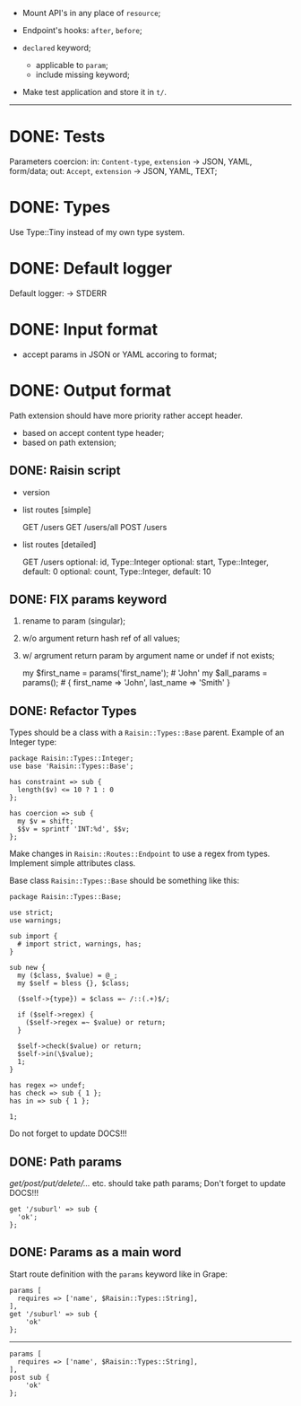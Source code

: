* Mount API's in any place of `resource`;

* Endpoint's hooks: `after`, `before`;

* `declared` keyword;
  * applicable to `param`;
  * include missing keyword;

* Make test application and store it in `t/`.

---

DONE: Tests
=====
Parameters coercion:
  in: `Content-type`, `extension` -> JSON, YAML, form/data;
  out: `Accept`, `extension` -> JSON, YAML, TEXT;

DONE: Types
===========
Use Type::Tiny instead of my own type system.

DONE: Default logger
==============
Default logger: -> STDERR

DONE: Input format
============
  * accept params in JSON or YAML accoring to format;

DONE: Output format
=============
Path extension should have more priority rather accept header.
  * based on accept content type header;
  * based on path extension;

DONE: Raisin script
-------------------
  * version
  * list routes [simple]

    GET  /users
    GET  /users/all
    POST /users

  * list routes [detailed]

    GET /users
      optional: id, Type::Integer
      optional: start, Type::Integer, default: 0
      optional: count, Type::Integer, default: 10

DONE: FIX params keyword
------------------------
1) rename to param (singular);
2) w/o argument return hash ref of all values;
3) w/ argrument return param by argument name or undef if not exists;

    my $first_name = params('first_name'); # 'John'
    my $all_params = params(); # { first_name => 'John', last_name => 'Smith' }

DONE: Refactor Types
--------------------
Types should be a class with a `Raisin::Types::Base` parent.
Example of an Integer type:

    package Raisin::Types::Integer;
    use base 'Raisin::Types::Base';

    has constraint => sub {
      length($v) <= 10 ? 1 : 0
    };

    has coercion => sub {
      my $v = shift;
      $$v = sprintf 'INT:%d', $$v;
    };

Make changes in `Raisin::Routes::Endpoint` to use a regex from types.
Implement simple attributes class.

Base class `Raisin::Types::Base` should be something like this:

    package Raisin::Types::Base;

    use strict;
    use warnings;

    sub import {
      # import strict, warnings, has;
    }

    sub new {
      my ($class, $value) = @_;
      my $self = bless {}, $class;

      ($self->{type}) = $class =~ /::(.+)$/;

      if ($self->regex) {
        ($self->regex =~ $value) or return;
      }

      $self->check($value) or return;
      $self->in(\$value);
      1;
    }

    has regex => undef;
    has check => sub { 1 };
    has in => sub { 1 };

    1;

Do not forget to update DOCS!!!

DONE: Path params
-----------------
_get/post/put/delete/..._ etc. should take path params;
Don't forget to update DOCS!!!

    get '/suburl' => sub {
      'ok';
    };

DONE: Params as a main word
---------------------------
Start route definition with the `params` keyword like in Grape:

    params [
      requires => ['name', $Raisin::Types::String],
    ],
    get '/suburl' => sub {
        'ok'
    };

- - -

    params [
      requires => ['name', $Raisin::Types::String],
    ],
    post sub {
        'ok'
    };

